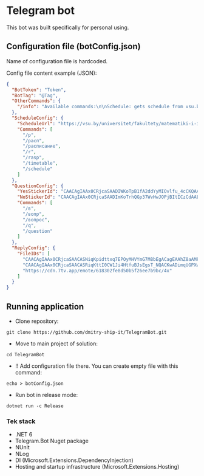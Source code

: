 # Telegram bot
This bot was built specifically for personal using.

## Configuration file (botConfig.json)
Name of configuration file is hardcoded.

Config file content example (JSON):

```json
{
  "BotToken": "Token",
  "BotTag": "@Tag",
  "OtherCommands": {
    "/info": "Available commands:\n\nSchedule: gets schedule from vsu.by\n/р, /расп, /расписание, /r, /rasp, /timetable, /schedule\n\nQuestion: returns a response (Yes/No)\n/в, /вопр, /вопрос, /q, /question\n\nRoll: generates random number (1-100)\n/roll\n\nOthercommands:\n/info - prints THIS info"
  },
  "ScheduleConfig": {
    "ScheduleUrl": "https://vsu.by/universitet/fakultety/matematiki-i-it/raspisanie.html",
    "Commands": [
      "/р",
      "/расп",
      "/расписание",
      "/r",
      "/rasp",
      "/timetable",
      "/schedule"
    ]
  },
  "QuestionConfig": {
    "YesStickerId": "CAACAgIAAx0CRjcaSAADIWKoTpB1fA2ddYyMIOvlfu_4cCKQAAJkEwACbjo5SZxhFowsz9o1JAQ",
    "NoStickerId": "CAACAgIAAx0CRjcaSAADImKoTrhQGp37WvHwJOPjBItICzCdAALvFgACLvA5SbqLv3DmrHzLJAQ",
    "Commands": [
      "/в",
      "/вопр",
      "/вопрос",
      "/q",
      "/question"
    ]
  },
  "ReplyConfig": {
    "FileIDs": [
      "CAACAgIAAx0CRjcaSAACASNiqKpidttxq7EPOyMHVYmG7M8bEgACagEAAhZ8aAMFmkeBMge9nCQE",
      "CAACAgIAAx0CRjcaSAACASRiqKttI0CW1Ji4HtfuBJsEgsT_NQACKwADimqUGPXwLlwpdAilJAQ",
      "https://cdn.7tv.app/emote/618302fe8d50b5f26ee7b9bc/4x"
    ]
  }
}
```

## Running application

- Clone repository:
```shell
git clone https://github.com/dmitry-ship-it/TelegramBot.git
```

- Move to main project of solution:
```shell
cd TelegramBot
```

- !! Add configuration file there.
You can create empty file with this command:
```shell
echo > botConfig.json
```

- Run bot in release mode:
```shell
dotnet run -c Release
```

### Tek stack

- .NET 6
- Telegram.Bot Nuget package
- NUnit
- NLog
- DI (Microsoft.Extensions.DependencyInjection)
- Hosting and startup infrastructure (Microsoft.Extensions.Hosting)
